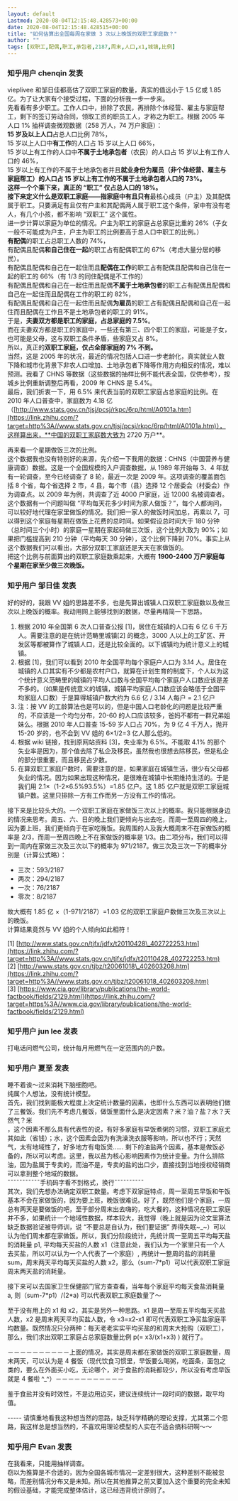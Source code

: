 ```yaml
---
layout: default
Lastmod: 2020-08-04T12:15:48.428573+00:00
date: 2020-08-04T12:15:48.428515+00:00
title: "如何估算出全国每周在家做 3 次以上晚饭的双职工家庭数？"
author: ""
tags: [双职工,配偶,职工,承包者,2187,周末,人口,x1,城镇,比例]
---
```



    
### 知乎用户 chenqin​ 发表
    
vieplivee 和邹日佳都高估了双职工家庭的数量，真实的值远小于 1.5 亿或 1.85 亿。为了让大家有个接受过程，下面的分析我一步一步来。  
先看看有多少职工。工作人口中，排除了农民，再排除个体经营、雇主与家庭帮工，剩下的签订劳动合同，领取工资的职员工人，才称之为职工。根据 2005 年人口 1% 抽样调查微观数据（258 万人，74 万户家庭）：  
**15 岁及以上人口**占总人口比例 78%，  
15 岁以上人口中**有工作**的人口占 15 岁以上人口 66%，  
15 岁以上有工作的人口中**不属于土地承包者**（农民）的人口占 15 岁以上有工作人口的 46%，  
15 岁以上有工作的不属于土地承包者并且**就业身份为雇员（**非个体经营、雇主与家庭帮工**）**的人口占 15 岁以上有工作的不属于土地承包者人口的 73%。  
这样一个个乘下来，真正的 **“职工” 仅占总人口的 18%**。  
接下来定义什么是双职工家庭——指家庭中**有且只有**最核心成员（户主）及其配偶属于职工。只要满足有且仅有户主和其配偶两人属于职工这个条件，家中有没有老人，有几个小孩，都不影响 “双职工” 这个属性。  
进一步计算以家庭为单位的情况。户主为职工的家庭占总家庭比重的 26%（子女一般不可能成为户主，户主为职工的比例要高于总人口中职工的比例。）  
**有配偶**的职工占总职工人数的 74%，  
有配偶且配偶**和自己住在一起**的职工占有配偶职工的 67%（考虑大量分居的移民）。  
有配偶且配偶和自己在一起住而且**配偶在工作**的职工占有配偶且配偶和自己住在一起的职工的 66%（有 1/3 的同住配偶是不工作的）  
有配偶且配偶和自己在一起住而且配偶**不属于土地承包者**的职工占有配偶且配偶和自己在一起住而且配偶在工作的职工的 82%，  
有配偶且配偶和自己在一起住而且配偶**为雇员**的职工占有配偶且配偶和自己在一起住而且配偶在工作且不是土地承包者的职工的 91%。  
于是，**夫妻双方都是职工的家庭，占总家庭的 7.5%**。  
而在夫妻双方都是职工的家庭中，一些还有第三、四个职工的家庭，可能是子女，也可能是父母，这与双职工条件矛盾，些家庭又占 8%。  
所以，真正的**双职工家庭，仅占全部家庭的 7% 不到。**  
当然，这是 2005 年的状况，最近的情况包括人口进一步老龄化，真实就业人数下降和城市化背景下非农人口增加、土地承包者下降等作用方向相反的情况，难以预测。我看了 CHNS 等数据（这些数据的抽样比例不能代表全国，仅供参考），按城乡比例重新调整后再看，2009 年 CHNS 是 5.4%。  
最后，我们折衷一下，用 6.5% 来代表当前的双职工家庭占总家庭的比例。在 2010 年人口普查中，家庭数为 4.18 亿（[http://www.stats.gov.cn/tjsj/pcsj/rkpc/6rp/html/A0101a.htm](https://link.zhihu.com/?target=http%3A//www.stats.gov.cn/tjsj/pcsj/rkpc/6rp/html/A0101a.htm)），这样算出来，**中国的双职工家庭数大致为 2720 万户**。  
  
再来看一个星期做饭三次的比例。  
这个数据我也没有特别好的来源，先介绍一下我用的数据：CHNS（中国营养与健康调查）数据。这是一个全国规模的入户调查数据，从 1989 年开始每 3、4 年就有一轮调查，至今已经调查了 8 轮，最近一次是 2009 年。这项调查的覆盖面包括 8 个省，每个省选择 2 市，4 县，每个市（县）选择 12 个居委会（村委会）作为调查点。以 2009 年为例，共调查了近 4000 户家庭，近 12000 名被调查者。  
这个数据有一个问题叫做 “平均每天花多少时间为家人做饭？”，每个人都询问，可以较好地代理在家里做饭的情况。我们把一家人的做饭时间加总，再乘以 7，可以得到这个家庭每星期在做饭上花费的总时间。如果假设总时间大于 180 分钟（总时间三个小时）的家庭一星期在家起码做三次饭，这个比例大致为 90%；如果把门槛提高到 210 分钟（平均每天 30 分钟），这个比例下降到 70%。事实上从这个数据我们可以看出，大部分双职工家庭还是天天在家做饭的。  
把这个比例与前面算出的双职工家庭数乘起来，大概有 **1900-2400 万户家庭每个星期在家至少做三次晚饭。**
    
    
    
    
### 知乎用户 邹日佳​ 发表
    
好的好的，我跟 VV 姐的思路差不多，也是先算出城镇人口双职工家庭数以及做三次以上晚饭的概率。我动用网上能够找到的数据，尽量再精简一下思路。  

1.  根据 2010 年全国第 6 次人口普查公报 \[1\]，居住在城镇的人口有 6 亿 6 千万人。需要注意的是在统计范畴里城镇\[2\] 的概念，3000 人以上的工矿区、开发区等都被算作了城镇人口，还是比较全面的。以下城镇均为统计意义上的城镇。
2.  根据 \[1\]，我们可以看到 2010 年全国平均每个家庭户人口为 3.14 人。居住在城镇的人口其实有不少都是农村户口，就算在计划生育的制度下，个人以为这个统计意义范畴里的城镇的平均人口数与全国平均每个家庭户人口数应该是差不多的。（如果是传统意义的城镇，城镇平均家庭人口数应该会略低于全国平均家庭人口数）于是算得城镇户数大约为 6.6 亿 / 3.14 人每户 = 2.1 亿户
3.  注：按 VV 的工龄算法也是可以的，但是中国人口老龄化的问题是比较严重的，不应该是一个均匀分布，20-60 的人口应该较多，爸妈不都有一群兄弟姐妹么。根据 2010 年人口普查 15-59 岁人口占 70%，为 9 亿 4 千万人，抛开 15-20 岁的，也不会到 VV 姐的 6×1/2=3 亿人那么低的。
4.  根据 wiki 链接，找到原网站资料 \[3\]，失业率为 6.5%。不能取 4.1% 的那个失业率是因为，那个值去除了私企及移民，虽然我也很想去除移民，但是私企的部分很重要，而且移民占少数。
5.  在算双职工家庭户数时，需要注意的是，如果家庭在城镇生活，很少有父母都失业的情况。因为如果出现这种情况，是很难在城镇中长期维持生活的。于是我们用 2.1×（1-2×6.5%93.5%）=1.85 亿户。这 1.85 亿户就是双职工家庭城镇户数。这里只排除一方有工作而另一方没有工作的情况。

接下来是比较头大的。一个双职工家庭在家做饭三次以上的概率。我只能根据身边的情况来思考。周五、六、日的晚上我们更倾向与出去吃，而周一至周四的晚上，因为要上班，我们更倾向于在家吃晚饭。我周围的人及我大概周末不在家做饭的概率是 2/3，而周一至周四晚上不在家做饭的概率是 1/3。由二项分布，我们可以得到一周内在家做三次及三次以下的概率为 971/2187。做三次及三次一下的概率分别是（计算公式略）：  

*   三次：593/2187
*   两次：294/2187
*   一次：76/2187
*   零次：8/2187

故大概有 1.85 亿 ×（1-971/2187）=1.03 亿的双职工家庭户数做三次及三次以上的晚饭。  
计算结果竟然与 VV 姐的个人倾向如此相符！

  
\[1\] [http://www.stats.gov.cn/tjfx/jdfx/t20110428\_402722253.htm](https://link.zhihu.com/?target=http%3A//www.stats.gov.cn/tjfx/jdfx/t20110428_402722253.htm)  
\[2\] [http://www.stats.gov.cn/tjbz/t20061018\_402603208.htm](https://link.zhihu.com/?target=http%3A//www.stats.gov.cn/tjbz/t20061018_402603208.htm)  
\[3\] [https://www.cia.gov/library/publications/the-world-factbook/fields/2129.html](https://link.zhihu.com/?target=https%3A//www.cia.gov/library/publications/the-world-factbook/fields/2129.html)
    
    
    
    
### 知乎用户 jun lee 发表
    
打电话问燃气公司，统计每月用燃气在一定范围内的户数。
    
    
    
    
### 知乎用户 夏至 发表
    
睡不着诶～过来消耗下脑细胞吧。  
纯属个人想法，没有统计模型。  
首先，我们找到能极大程度上决定统计数量的因素，也即什么东西可以表明他们做了三餐饭。我们先不考虑几餐饭，做饭里面什么是决定因素？米？油？盐？水？天然气？米  
，这个因素不那么具有代表性的说，有好多家庭有早饭煮粥的习惯，双职工家庭尤其如此（省钱）；水，这个因素会因为有洗澡洗衣服等影响，所以也不行；天然气，太有地域性了，好多地方有电饭煲…… 剩下的油盐两个因素，基本是做饭必备的，所以可以考虑。这里，我以盐为核心影响因素作为统计变量。为什么排除油，因为盐属于专卖的，而油不是，专卖的盐的出口少，直接找到当地授权经销商可以拿到整个地域的数据。  
ˉˉˉˉˉˉˉˉˉˉˉ手机码字看不到格式，换行ˉˉˉˉˉˉˉˉˉˉ  
其次，我们先想办法确定双职工数量。考虑下双家庭特点，周一至周五早饭和午饭基本不会在家做饭的，因为要上班，晚饭很难说。好了，既然他们是个家庭，一周总有两天是要做饭的吧，至于部分周末出去嗨的，吃大餐的，这种情况在职工家庭并不多，如果统计一个地域性数据，样本较大，我觉得（晚上就是因为论文里算法缺乏数据验证被导师训，说 “不要总是自认为，我们要证据” 弄得失眠~\_~）可以认为他们周末都在家做饭。所以，我们分阶段统计，先统计周一至周五平均每天盐的消耗量 p1, 平均每天买盐的人数 x1（注意此处，我们认为一个家里只有一个人去买盐，所以可以认为一个人代表了一个家庭）, 再统计一整周的盐的消耗量 sum，周末两天平均每天买盐的人数 x2，那么（sum-7\*p1）可以代表双职工家庭周末两天盐的消耗量。

接下来可以去国家卫生保健部门官方查查看，当年每个家庭平均每天食盐消耗量 a, 则（sum-7\*p1）/(2\*a) 可以代表双职工家庭数量了～

至于没有用上的 x1 和 x2，其实是另外一种思路。x1 是周一至周五平均每天买盐人数，x2 是周末两天平均买盐人数，令 x3=x2-x1 即可代表双职工净买盐家庭平均数量。既然情况只分两种：每天老老实实平均买盐的和周末大抢购（双职工），那么，我们求出双职工家庭占总家庭数量比例 p(= x3/(x1+x3) ) 就行了。

－－－－－－－－－－上面的情况，其实是周末都在家做饭的双职工家庭数量，周末两天，可以认为是 4 餐饭（现代饮食习惯里，早饭要么喝粥，吃面条，面包之类的，要么在外面买小吃，无论哪个，对于食盐的消耗都较少，所以没有考虑早饭就是 4 餐啦 ^\_^）－－－－－－－－－－－

鉴于食盐并没有时效性，不是边用边买，建议连续统计一段时间的数据，取平均值。

\----- 请慎重地看我这种想当然的思路，缺乏科学精确的理论支撑，尤其第二个思路，我这样总是想当然的，不喜欢用理论模型的人实在不适合搞科研啊～～
    
    
    
    
### 知乎用户 Evan 发表
    
在我看来，只能用抽样调查。  
窃以为推算是不合适的，因为全国各城市情况一定差别很大，这种差别不能被忽略，而差别情况分布又是未知。所以在其他推算之前又要加入这个重要的完全未知的假设基础，才能完成整体估计，这已经违背统计原则了。
    
    
    

